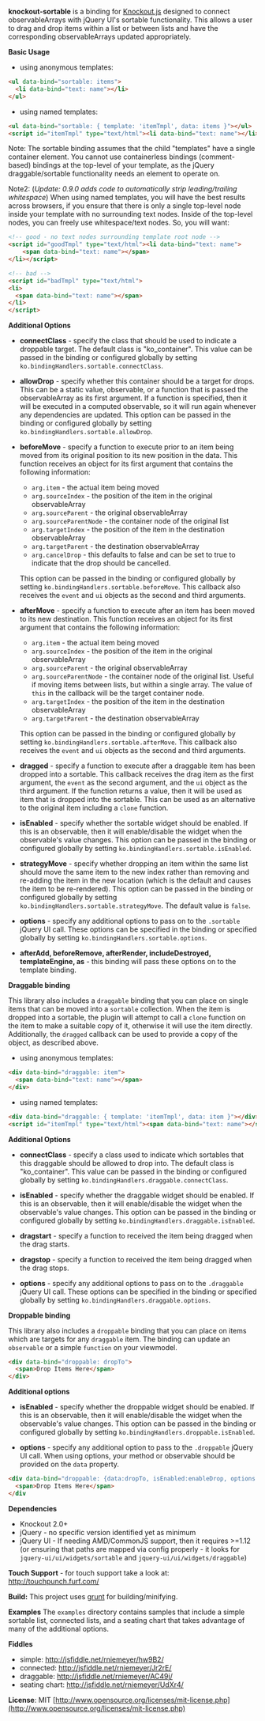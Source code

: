 **knockout-sortable** is a binding for [Knockout.js](http://knockoutjs.com/) designed to connect observableArrays with jQuery UI's sortable functionality.  This allows a user to drag and drop items within a list or between lists and have the corresponding observableArrays updated appropriately.

**Basic Usage**

* using anonymous templates:

```html
<ul data-bind="sortable: items">
  <li data-bind="text: name"></li>
</ul>
```


* using named templates:

```html
<ul data-bind="sortable: { template: 'itemTmpl', data: items }"></ul>
<script id="itemTmpl" type="text/html"><li data-bind="text: name"></li></script>
```

Note: The sortable binding assumes that the child "templates" have a single container element. You cannot use containerless bindings (comment-based) bindings at the top-level of your template, as the jQuery draggable/sortable functionality needs an element to operate on.

Note2: (*Update: 0.9.0 adds code to automatically strip leading/trailing whitespace*) When using named templates, you will have the best results across browsers, if you ensure that there is only a single top-level node inside your template with no surrounding text nodes. Inside of the top-level nodes, you can freely use whitespace/text nodes.  So, you will want:

```html
<!-- good - no text nodes surrounding template root node -->
<script id="goodTmpl" type="text/html"><li data-bind="text: name">
    <span data-bind="text: name"></span>
</li></script>

<!-- bad -->
<script id="badTmpl" type="text/html">
<li>
  <span data-bind="text: name"></span>
</li>
</script>

```





**Additional Options**

* **connectClass** - specify the class that should be used to indicate a droppable target.  The default class is "ko_container".  This value can be passed in the binding or configured globally by setting `ko.bindingHandlers.sortable.connectClass`.

* **allowDrop** - specify whether this container should be a target for drops.  This can be a static value, observable, or a function that is passed the observableArray as its first argument.  If a function is specified, then it will be executed in a computed observable, so it will run again whenever any dependencies are updated.  This option can be passed in the binding or configured globally by setting `ko.bindingHandlers.sortable.allowDrop`.

* **beforeMove** - specify a function to execute prior to an item being moved from its original position to its new position in the data.  This function receives an object for its first argument that contains the following information:
    * `arg.item` - the actual item being moved
    * `arg.sourceIndex` - the position of the item in the original observableArray
    * `arg.sourceParent` - the original observableArray
    * `arg.sourceParentNode` - the container node of the original list
    * `arg.targetIndex` - the position of the item in the destination observableArray
    * `arg.targetParent` - the destination observableArray
    * `arg.cancelDrop` - this defaults to false and can be set to true to indicate that the drop should be cancelled.

    This option can be passed in the binding or configured globally by setting `ko.bindingHandlers.sortable.beforeMove`.  This callback also receives the `event` and `ui` objects as the second and third arguments.

* **afterMove** - specify a function to execute after an item has been moved to its new destination.  This function receives an object for its first argument that contains the following information:
    * `arg.item` - the actual item being moved
    * `arg.sourceIndex` - the position of the item in the original observableArray
    * `arg.sourceParent` - the original observableArray
    * `arg.sourceParentNode` - the container node of the original list.  Useful if moving items between lists, but within a single array.  The value of `this` in the callback will be the target container node.
    * `arg.targetIndex` - the position of the item in the destination observableArray
    * `arg.targetParent` - the destination observableArray

    This option can be passed in the binding or configured globally by setting `ko.bindingHandlers.sortable.afterMove`.  This callback also receives the `event` and `ui` objects as the second and third arguments.

* **dragged** - specify a function to execute after a draggable item has been dropped into a sortable. This callback receives the drag item as the first argument, the `event` as the second argument, and the `ui` object as the third argument. If the function returns a value, then it will be used as item that is dropped into the sortable. This can be used as an alternative to the original item including a `clone` function.

* **isEnabled** - specify whether the sortable widget should be enabled.  If this is an observable, then it will enable/disable the widget when the observable's value changes.  This option can be passed in the binding or configured globally by setting `ko.bindingHandlers.sortable.isEnabled`.

* **strategyMove** - specify whether dropping an item within the same list should move the same item to the new index rather than removing and re-adding the item in the new location (which is the default and causes the item to be re-rendered).  This option can be passed in the binding or configured globally by setting `ko.bindingHandlers.sortable.strategyMove`. The default value is `false`.

* **options** - specify any additional options to pass on to the `.sortable` jQuery UI call.  These options can be specified in the binding or specified globally by setting `ko.bindingHandlers.sortable.options`.

* **afterAdd, beforeRemove, afterRender, includeDestroyed, templateEngine, as** - this binding will pass these options on to the template binding.

**Draggable binding**

This library also includes a `draggable` binding that you can place on single items that can be moved into a `sortable` collection.  When the item is dropped into a sortable, the plugin will attempt to call a `clone` function on the item to make a suitable copy of it, otherwise it will use the item directly. Additionally, the `dragged` callback can be used to provide a copy of the object, as described above.

* using anonymous templates:

```html
<div data-bind="draggable: item">
  <span data-bind="text: name"></span>
</div>
```

* using named templates:

```html
<div data-bind="draggable: { template: 'itemTmpl', data: item }"></div>
<script id="itemTmpl" type="text/html"><span data-bind="text: name"></span></script>
```

**Additional Options**

* **connectClass** - specify a class used to indicate which sortables that this draggable should be allowed to drop into.  The default class is "ko_container".  This value can be passed in the binding or configured globally by setting `ko.bindingHandlers.draggable.connectClass`.

* **isEnabled** - specify whether the draggable widget should be enabled.  If this is an observable, then it will enable/disable the widget when the observable's value changes.  This option can be passed in the binding or configured globally by setting `ko.bindingHandlers.draggable.isEnabled`.

* **dragstart** - specify a function to received the item being dragged when the drag starts.

* **dragstop** - specify a function to received the item being dragged when the drag stops.

* **options** - specify any additional options to pass on to the `.draggable` jQuery UI call.  These options can be specified in the binding or specified globally by setting `ko.bindingHandlers.draggable.options`.

**Droppable binding**

This library also includes a `droppable` binding that you can place on items which are targets for any `draggable` item.  The binding can update an `observable` or a simple `function` on your viewmodel.

```html
<div data-bind="droppable: dropTo">
  <span>Drop Items Here</span>
</div>
```

**Additional options**

* **isEnabled** - specify whether the droppable widget should be enabled.  If this is an observable, then it will enable/disable the widget when the observable's value changes.  This option can be passed in the binding or configured globally by setting `ko.bindingHandlers.droppable.isEnabled`.

* **options** - specify any additional option to pass to the `.droppable` jQuery UI call.  When using options, your method or observable should be provided on the `data` property.

```html
<div data-bind="droppable: {data:dropTo, isEnabled:enableDrop, options:{greedy:true}}">
  <span>Drop Items Here</span>
</div
```

**Dependencies**

* Knockout 2.0+
* jQuery - no specific version identified yet as minimum
* jQuery UI - If needing AMD/CommonJS support, then it requires >=1.12 (or ensuring that paths are mapped via config properly - it looks for `jquery-ui/ui/widgets/sortable` and `jquery-ui/ui/widgets/draggable`)

**Touch Support** - for touch support take a look at: http://touchpunch.furf.com/

**Build:** This project uses [grunt](http://gruntjs.com/) for building/minifying.

**Examples** The `examples` directory contains samples that include a simple sortable list, connected lists, and a seating chart that takes advantage of many of the additional options.

**Fiddles**

* simple: http://jsfiddle.net/rniemeyer/hw9B2/
* connected: http://jsfiddle.net/rniemeyer/Jr2rE/
* draggable: http://jsfiddle.net/rniemeyer/AC49j/
* seating chart: http://jsfiddle.net/rniemeyer/UdXr4/



**License**: MIT [http://www.opensource.org/licenses/mit-license.php](http://www.opensource.org/licenses/mit-license.php)
